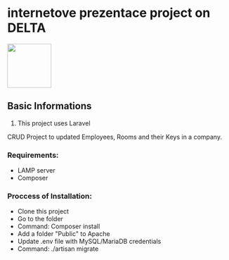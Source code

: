 internetove prezentace project on DELTA
==========

<img src="https://res.cloudinary.com/practicaldev/image/fetch/s--nWYze10a--/c_imagga_scale,f_auto,fl_progressive,h_420,q_auto,w_1000/https://dev-to-uploads.s3.amazonaws.com/i/qtwqedl51vqx5zkxa65d.png" width="100">

Basic Informations
---------------
1. This project uses Laravel

CRUD Project to updated Employees, Rooms and their Keys in a company.

### Requirements:
* LAMP server
* Composer

### Proccess of Installation:
* Clone this project
* Go to the folder
* Command: Composer install
* Add a folder "Public" to Apache
* Update .env file with MySQL/MariaDB credentials
* Command: ./artisan migrate
